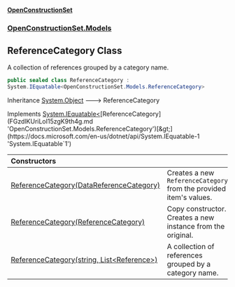 #### [OpenConstructionSet](index.md 'index')
### [OpenConstructionSet.Models](index.md#OpenConstructionSet_Models 'OpenConstructionSet.Models')
## ReferenceCategory Class
A collection of references grouped by a category name.  
```csharp
public sealed class ReferenceCategory :
System.IEquatable<OpenConstructionSet.Models.ReferenceCategory>
```

Inheritance [System.Object](https://docs.microsoft.com/en-us/dotnet/api/System.Object 'System.Object') &#129106; ReferenceCategory  

Implements [System.IEquatable&lt;](https://docs.microsoft.com/en-us/dotnet/api/System.IEquatable-1 'System.IEquatable`1')[ReferenceCategory](FGzdlKUriLoI15zgK9th4g.md 'OpenConstructionSet.Models.ReferenceCategory')[&gt;](https://docs.microsoft.com/en-us/dotnet/api/System.IEquatable-1 'System.IEquatable`1')  

| Constructors | |
| :--- | :--- |
| [ReferenceCategory(DataReferenceCategory)](dn+Tj7iI4IGPvfCySfAlvg.md 'OpenConstructionSet.Models.ReferenceCategory.ReferenceCategory(OpenConstructionSet.Models.DataReferenceCategory)') | Creates a new `ReferenceCategory` from the provided item's values.<br/> |
| [ReferenceCategory(ReferenceCategory)](ZXeOWBXsKtMRYPT5+OKKBA.md 'OpenConstructionSet.Models.ReferenceCategory.ReferenceCategory(OpenConstructionSet.Models.ReferenceCategory)') | Copy constructor.<br/>Creates a new instance from the original.<br/> |
| [ReferenceCategory(string, List&lt;Reference&gt;)](DSyYuGllkPkSgH8zFhtptA.md 'OpenConstructionSet.Models.ReferenceCategory.ReferenceCategory(string, System.Collections.Generic.List&lt;OpenConstructionSet.Models.Reference&gt;)') | A collection of references grouped by a category name.<br/> |

